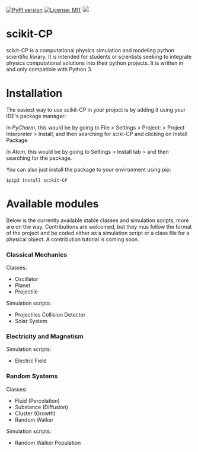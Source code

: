 [![PyPI version](https://badge.fury.io/py/scikit-CP.svg)](https://badge.fury.io/py/scikit-CP)
[![License: MIT](https://img.shields.io/badge/License-MIT-yellow.svg)](https://opensource.org/licenses/MIT)
![](https://img.shields.io/appveyor/ci/MentalN/scikit-CP.svg)

# scikit-CP
scikit-CP is a computational physics simulation and modeling python scientific library. It is intended
for students or scientists seeking to integrate physics computational solutions into their python 
projects. It is written in and only compatible with Python 3. 

# Installation
The easiest way to use scikit-CP in your project is by adding it using your IDE's package manager:

In *PyCharm*, this would be by going to File > Settings > Project: <yourprojectname> > Project Interpreter > Install, and then searching for sciki-CP and clicking on Install Package.

In *Atom*, this would be by going to Settings > Install tab > and then searching for the package.

You can also just install the package to your environment using pip:
```
$pip3 install scikit-CP
```

# Available modules
Below is the currently available stable classes and simulation scripts, more are on the way.
Contributions are welcomed, but they mus follow the format of the project and be coded either as a 
simulation script or a class file for a physical object. A contribution tutorial is coming soon.

### Classical Mechanics
Classes:
 + Oscillator
 + Planet
 + Projectile
 
Simulation scripts:
 + Projectiles Collision Detector
 + Solar System

### Electricity and Magnetism
Simulation scripts:
 + Electric Field

### Random Systems
Classes:
 + Fluid (Percolation)
 + Substance (Diffusion)
 + Cluster (Growth)
 + Random Walker
 
Simulation scripts:
 + Random Walker Population
